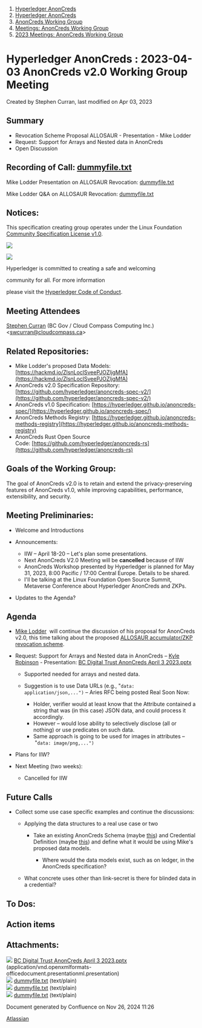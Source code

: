 1. [Hyperledger AnonCreds](index.html)
2. [Hyperledger AnonCreds](Hyperledger-AnonCreds_20283406.html)
3. [AnonCreds Working Group](AnonCreds-Working-Group_20291468.html)
4. [Meetings: AnonCreds Working Group](20291486.html)
5. [2023 Meetings: AnonCreds Working Group](20295076.html)

# Hyperledger AnonCreds : 2023-04-03 AnonCreds v2.0 Working Group Meeting

Created by Stephen Curran, last modified on Apr 03, 2023

## Summary

- Revocation Scheme Proposal ALLOSAUR - Presentation - Mike Lodder
- Request: Support for Arrays and Nested data in AnonCreds
- Open Discussion

## Recording of Call: [dummyfile.txt](#)

Mike Lodder Presentation on ALLOSAUR Revocation: [dummyfile.txt](#)

Mike Lodder Q&amp;A on ALLOSAUR Revocation: [dummyfile.txt](#)

## Notices:

This specification creating group operates under the Linux Foundation [Community Specification License v1.0](https://github.com/hyperledger/anoncreds-spec/blob/main/1._Community_Specification_License-v1.md).

![](https://wiki.hyperledger.org/download/attachments/29034696/Antitrustnotice.png?version=1&modificationDate=1581695654000&api=v2)

![](https://wiki.hyperledger.org/download/attachments/2392771/welcome.png?version=2&modificationDate=1572450107000&api=v2)

Hyperledger is committed to creating a safe and welcoming

community for all. For more information

please visit the [Hyperledger Code of Conduct](https://lf-hyperledger.atlassian.net/wiki/spaces/HYP/pages/19595281/Hyperledger+Code+of+Conduct).

## Meeting Attendees

[Stephen Curran](https://lf-hyperledger.atlassian.net/wiki/people/557058:d676f135-ecd6-465b-b7eb-f87976bf4569?ref=confluence) (BC Gov / Cloud Compass Computing Inc.) &lt;swcurran@cloudcompass.ca&gt;

## Related Repositories:

- Mike Lodder's proposed Data Models: [https://hackmd.io/ZlsnLoclSveePJOZljgMfA](https://hackmd.io/ZlsnLoclSveePJOZljgMfA)
- AnonCreds v2.0 Specification Repository: [https://github.com/hyperledger/anoncreds-spec-v2/](https://github.com/hyperledger/anoncreds-spec-v2/)
- AnonCreds v1.0 Specification: [https://hyperledger.github.io/anoncreds-spec/](https://hyperledger.github.io/anoncreds-spec/)
- AnonCreds Methods Registry: [https://hyperledger.github.io/anoncreds-methods-registry](https://hyperledger.github.io/anoncreds-methods-registry)
- AnonCreds Rust Open Source Code: [https://github.com/hyperledger/anoncreds-rs](https://github.com/hyperledger/anoncreds-rs)

## Goals of the Working Group:

The goal of AnonCreds v2.0 is to retain and extend the privacy-preserving features of AnonCreds v1.0, while improving capabilities, performance, extensibility, and security.

## Meeting Preliminaries:

- Welcome and Introductions
- Announcements:
  
  - IIW – April 18-20 – Let's plan some presentations.
  - Next AnonCreds V2.0 Meeting will be **cancelled** because of IIW
  - AnonCreds Workshop presented by Hyperledger is planned for May 31, 2023, 8:00 Pacific / 17:00 Central Europe. Details to be shared.
  - I'll be talking at the Linux Foundation Open Source Summit, Metaverse Conference about Hyperledger AnonCreds and ZKPs.
- Updates to the Agenda?

## Agenda

- [Mike Lodder](https://lf-hyperledger.atlassian.net/wiki/people/557058:23b28066-a30e-4a6b-9b86-34dae49fd7f0?ref=confluence)  will continue the discussion of his proposal for AnonCreds v2.0, this time talking about the proposed [ALLOSAUR accumulator/ZKP revocation scheme](https://eprint.iacr.org/2022/1362).
- Request: Support for Arrays and Nested data in AnonCreds – [Kyle Robinson](https://lf-hyperledger.atlassian.net/wiki/people/60e73ed74134aa0069502ec1?ref=confluence) - Presentation: [BC Digital Trust AnonCreds April 3 2023.pptx](attachments/20292148/20295129.pptx)
  
  - Supported needed for arrays and nested data.
  - Suggestion is to use Data URLs (e.g., "`data: application/json,...")` – Aries RFC being posted Real Soon Now: 
    
    - Holder, verifier would at least know that the Attribute contained a string that was (in this case) JSON data, and could process it accordingly.
    - However – would lose ability to selectively disclose (all or nothing) or use predicates on such data.
    - Same approach is going to be used for images in attributes – "`data: image/png,...")`
- Plans for IIW?
- Next Meeting (two weeks):
  
  - Cancelled for IIW

## Future Calls

- Collect some use case specific examples and continue the discussions:
  
  - Applying the data structures to a real use case or two
    
    - Take an existing AnonCreds Schema (maybe [this](https://candyscan.idlab.org/tx/CANDY_PROD/domain/13)) and Credential Definition (maybe [this](https://candyscan.idlab.org/tx/CANDY_PROD/domain/14)) and define what it would be using Mike's proposed data models.
      
      - Where would the data models exist, such as on ledger, in the AnonCreds specification?
  - What concrete uses other than link-secret is there for blinded data in a credential?

## To Dos:

## Action items

## Attachments:

![](images/icons/bullet_blue.gif) [BC Digital Trust AnonCreds April 3 2023.pptx](attachments/20292148/20295129.pptx) (application/vnd.openxmlformats-officedocument.presentationml.presentation)  
![](images/icons/bullet_blue.gif) [dummyfile.txt](attachments/20292148/20295132.txt) (text/plain)  
![](images/icons/bullet_blue.gif) [dummyfile.txt](attachments/20292148/20295131.txt) (text/plain)  
![](images/icons/bullet_blue.gif) [dummyfile.txt](attachments/20292148/20295130.txt) (text/plain)

Document generated by Confluence on Nov 26, 2024 11:26

[Atlassian](http://www.atlassian.com/)

